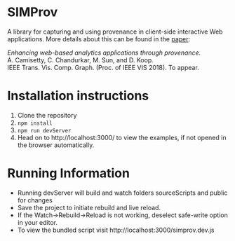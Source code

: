 # SIMProv

A library for capturing and using provenance in client-side interactive Web applications. More details about this can be found in the [paper](http://www.cis.umassd.edu/~dkoop/pubs/simprov.pdf):

*Enhancing web-based analytics applications through provenance.*  
A. Camisetty, C. Chandurkar, M. Sun, and D. Koop.  
IEEE Trans. Vis. Comp. Graph. (Proc. of IEEE VIS 2018). To appear.  

# Installation instructions
1. Clone the repository
2. `npm install`
3. `npm run devServer`
4. Head on to http://localhost:3000/ to view the examples, if not opened in the browser automatically.

# Running Information
- Running devServer will build and watch folders sourceScripts and public for changes
- Save the project to initiate rebuild and live reload.
- If the Watch->Rebuild->Reload is not working, deselect safe-write option in your editor.
- To view the bundled script visit http://localhost:3000/simprov.dev.js

